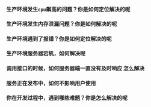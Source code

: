 #### 生产环境发生`cpu`飙高的问题？你是如何定位解决的呢

#### 生产环境发生内存泄漏问题？你是如何解决的呢

#### 生产环境遇到了报错？你是如何定位解决的呢

#### 生产环境服务器宕机，如何解决呢

#### 调用接口的时候，如何服务器端一直没有及时响应 怎么解决

#### 服务正在发布中，如何不影响用户使用

#### 你在开发过程中，遇到哪些难题？你是怎么解决的呢